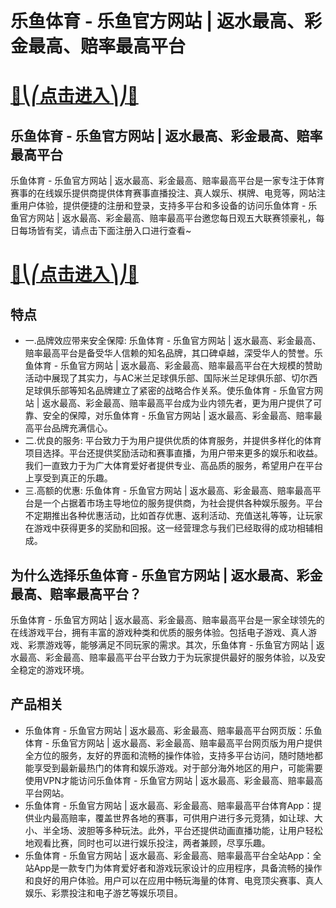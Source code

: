 # 乐鱼体育 - 乐鱼官方网站 | 返水最高、彩金最高、赔率最高平台

# [🍉⎝⎛点击进入⎞⎠🍉](https://kkdd668.cn)
## 乐鱼体育 - 乐鱼官方网站 | 返水最高、彩金最高、赔率最高平台
乐鱼体育 - 乐鱼官方网站 | 返水最高、彩金最高、赔率最高平台是一家专注于体育赛事的在线娱乐提供商提供体育赛事直播投注、真人娱乐、棋牌、电竞等，网站注重用户体验，提供便捷的注册和登录，支持多平台和多设备的访问乐鱼体育 - 乐鱼官方网站 | 返水最高、彩金最高、赔率最高平台邀您每日观五大联赛领豪礼，每日每场皆有奖，请点击下面注册入口进行查看~
# [🍉⎝⎛点击进入⎞⎠🍉](https://kkdd668.cn)

## 特点
- 一.品牌效应带来安全保障: 乐鱼体育 - 乐鱼官方网站 | 返水最高、彩金最高、赔率最高平台是备受华人信赖的知名品牌，其口碑卓越，深受华人的赞誉。乐鱼体育 - 乐鱼官方网站 | 返水最高、彩金最高、赔率最高平台在大规模的赞助活动中展现了其实力，与AC米兰足球俱乐部、国际米兰足球俱乐部、切尔西足球俱乐部等知名品牌建立了紧密的战略合作关系。使乐鱼体育 - 乐鱼官方网站 | 返水最高、彩金最高、赔率最高平台成为业内领先者，更为用户提供了可靠、安全的保障，对乐鱼体育 - 乐鱼官方网站 | 返水最高、彩金最高、赔率最高平台品牌充满信心。
- 二.优良的服务: 平台致力于为用户提供优质的体育服务，并提供多样化的体育项目选择。平台还提供奖励活动和赛事直播，为用户带来更多的娱乐和收益。我们一直致力于为广大体育爱好者提供专业、高品质的服务，希望用户在平台上享受到真正的乐趣。
- 三.高额的优惠: 乐鱼体育 - 乐鱼官方网站 | 返水最高、彩金最高、赔率最高平台是一个占据着市场主导地位的服务提供商，为社会提供各种娱乐服务。平台不定期推出各种优惠活动，比如首存优惠、返利活动、充值送礼等等，让玩家在游戏中获得更多的奖励和回报。这一经营理念与我们已经取得的成功相辅相成。

## 为什么选择乐鱼体育 - 乐鱼官方网站 | 返水最高、彩金最高、赔率最高平台？
乐鱼体育 - 乐鱼官方网站 | 返水最高、彩金最高、赔率最高平台是一家全球领先的在线游戏平台，拥有丰富的游戏种类和优质的服务体验。包括电子游戏、真人游戏、彩票游戏等，能够满足不同玩家的需求。其次，乐鱼体育 - 乐鱼官方网站 | 返水最高、彩金最高、赔率最高平台平台致力于为玩家提供最好的服务体验，以及安全稳定的游戏环境。
## 产品相关
- 乐鱼体育 - 乐鱼官方网站 | 返水最高、彩金最高、赔率最高平台网页版：乐鱼体育 - 乐鱼官方网站 | 返水最高、彩金最高、赔率最高平台网页版为用户提供全方位的服务，友好的界面和流畅的操作体验，支持多平台访问，随时随地都能享受到最新最热门的体育和娱乐游戏。对于部分海外地区的用户，可能需要使用VPN才能访问乐鱼体育 - 乐鱼官方网站 | 返水最高、彩金最高、赔率最高平台网站。
- 乐鱼体育 - 乐鱼官方网站 | 返水最高、彩金最高、赔率最高平台体育App：提供业内最高赔率，覆盖世界各地的赛事，可供用户进行多元竞猜，如让球、大小、半全场、波胆等多种玩法。此外，平台还提供动画直播功能，让用户轻松地观看比赛，同时也可以进行娱乐投注，两者兼顾，尽享乐趣。
- 乐鱼体育 - 乐鱼官方网站 | 返水最高、彩金最高、赔率最高平台全站App：全站App是一款专门为体育爱好者和游戏玩家设计的应用程序，具备流畅的操作和良好的用户体验。用户可以在应用中畅玩海量的体育、电竞顶尖赛事、真人娱乐、彩票投注和电子游艺等娱乐项目。

